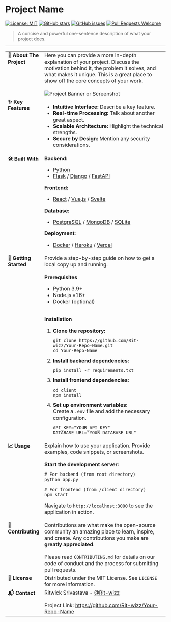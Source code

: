 # Project Name

[![License: MIT](https://img.shields.io/badge/License-MIT-blue.svg)](https://opensource.org/licenses/MIT)
[![GitHub stars](https://img.shields.io/github/stars/Rit-wizz/Your-Repo-Name.svg)](https://github.com/Rit-wizz/Your-Repo-Name/stargazers)
[![GitHub issues](https://img.shields.io/github/issues/Rit-wizz/Your-Repo-Name.svg)](https://github.com/Rit-wizz/Your-Repo-Name/issues)
[![Pull Requests Welcome](https://img.shields.io/badge/PRs-welcome-brightgreen.svg)](https://github.com/Rit-wizz/Your-Repo-Name/pulls)

> A concise and powerful one-sentence description of what your project does.

---

<table>
  <tr>
    <td valign="top" width="20%"><strong>📌 About The Project</strong></td>
    <td>
      Here you can provide a more in-depth explanation of your project. Discuss the motivation behind it, the problem it solves, and what makes it unique. This is a great place to show off the core concepts of your work.
      <br><br>
      <img src="https://via.placeholder.com/950x350.png?text=Your+Project+Showcase" alt="Project Banner or Screenshot">
    </td>
  </tr>
  <tr>
    <td valign="top"><strong>✨ Key Features</strong></td>
    <td>
      <ul>
        <li><strong>Intuitive Interface:</strong> Describe a key feature.</li>
        <li><strong>Real-time Processing:</strong> Talk about another great aspect.</li>
        <li><strong>Scalable Architecture:</strong> Highlight the technical strengths.</li>
        <li><strong>Secure by Design:</strong> Mention any security considerations.</li>
      </ul>
    </td>
  </tr>
  <tr>
    <td valign="top"><strong>🛠️ Built With</strong></td>
    <td>
      <b>Backend:</b>
      <ul>
        <li><a href="https://www.python.org/">Python</a></li>
        <li><a href="https://flask.palletsprojects.com/">Flask</a> / <a href="https://www.djangoproject.com/">Django</a> / <a href="https://fastapi.tiangolo.com/">FastAPI</a></li>
      </ul>
      <b>Frontend:</b>
      <ul>
        <li><a href="https://reactjs.org/">React</a> / <a href="https://vuejs.org/">Vue.js</a> / <a href="https://svelte.dev/">Svelte</a></li>
      </ul>
       <b>Database:</b>
      <ul>
        <li><a href="https://www.postgresql.org/">PostgreSQL</a> / <a href="https://www.mongodb.com/">MongoDB</a> / <a href="https://www.sqlite.org/">SQLite</a></li>
      </ul>
      <b>Deployment:</b>
      <ul>
        <li><a href="https://www.docker.com/">Docker</a> / <a href="https://www.heroku.com/">Heroku</a> / <a href="https://vercel.com/">Vercel</a></li>
      </ul>
    </td>
  </tr>
  <tr>
    <td valign="top"><strong>🚀 Getting Started</strong></td>
    <td>
      Provide a step-by-step guide on how to get a local copy up and running.
      <br><br>
      <b>Prerequisites</b>
      <ul>
        <li>Python 3.9+</li>
        <li>Node.js v16+</li>
        <li>Docker (optional)</li>
      </ul>
      <br>
      <b>Installation</b>
      <ol>
        <li><b>Clone the repository:</b>
          <pre><code>git clone https://github.com/Rit-wizz/Your-Repo-Name.git<br>cd Your-Repo-Name</code></pre>
        </li>
        <li><b>Install backend dependencies:</b>
          <pre><code>pip install -r requirements.txt</code></pre>
        </li>
        <li><b>Install frontend dependencies:</b>
          <pre><code>cd client<br>npm install</code></pre>
        </li>
        <li><b>Set up environment variables:</b><br>
            Create a <code>.env</code> file and add the necessary configuration.
            <pre><code>API_KEY="YOUR_API_KEY"<br>DATABASE_URL="YOUR_DATABASE_URL"</code></pre>
        </li>
      </ol>
    </td>
  </tr>
  <tr>
    <td valign="top"><strong>📈 Usage</strong></td>
    <td>
      Explain how to use your application. Provide examples, code snippets, or screenshots.
      <br><br>
      <b>Start the development server:</b>
      <pre><code># For backend (from root directory)<br>python app.py<br><br># For frontend (from /client directory)<br>npm start</code></pre>
      <p>Navigate to <code>http://localhost:3000</code> to see the application in action.</p>
    </td>
  </tr>
  <tr>
    <td valign="top"><strong>🤝 Contributing</strong></td>
    <td>
      Contributions are what make the open-source community an amazing place to learn, inspire, and create. Any contributions you make are <strong>greatly appreciated</strong>.
      <br><br>
      Please read <code>CONTRIBUTING.md</code> for details on our code of conduct and the process for submitting pull requests.
    </td>
  </tr>
  <tr>
    <td valign="top"><strong>📄 License</strong></td>
    <td>
      Distributed under the MIT License. See <code>LICENSE</code> for more information.
    </td>
  </tr>
  <tr>
    <td valign="top"><strong>📬 Contact</strong></td>
    <td>
      Ritwick Srivastava - <a href="https://github.com/Rit-wizz">@Rit-wizz</a>
      <br><br>
      Project Link: <a href="https://github.com/Rit-wizz/Your-Repo-Name">https://github.com/Rit-wizz/Your-Repo-Name</a>
    </td>
  </tr>
</table>
